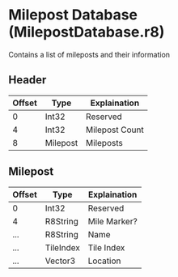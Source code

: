 # Milepost Database (MilepostDatabase.r8)

Contains a list of mileposts and their information

## Header

| Offset | Type     | Explaination        |
| ------ | -------- | ------------------- |
| 0      | Int32    | Reserved            |
| 4      | Int32    | Milepost Count	  |
| 8      | Milepost | Mileposts           |

## Milepost

| Offset | Type      | Explaination |
| ------ | --------- | ------------ |
| 0      | Int32     | Reserved     |
| 4      | R8String  | Mile Marker? |
| ...    | R8String  | Name         |
| ...    | TileIndex | Tile Index   |
| ...    | Vector3   | Location     |